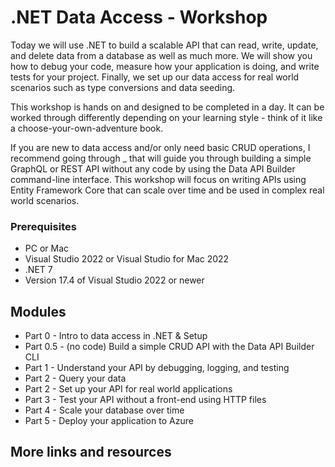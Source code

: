 # .NET Data Access - Workshop

Today we will use .NET to build a scalable API that can read, write, update, and delete data from a database as well as much more. We will show you how to debug your code, measure how your application is doing, and write tests for your project. Finally, we set up our data access for real world scenarios such as type conversions and data seeding.

This workshop is hands on and designed to be completed in a day. It can be worked through differently depending on your learning style - think of it like a choose-your-own-adventure book.

If you are new to data access and/or only need basic CRUD operations, I recommend going through _ that will guide you through building a simple GraphQL or REST API without any code by using the Data API Builder command-line interface. This workshop will focus on writing APIs using Entity Framework Core that can scale over time and be used in complex real world scenarios.

### Prerequisites
- PC or Mac
- Visual Studio 2022 or Visual Studio for Mac 2022
- .NET 7
- Version 17.4 of Visual Studio 2022 or newer

## Modules 

- Part 0 - Intro to data access in .NET & Setup
- Part 0.5 - (no code) Build a simple CRUD API with the Data API Builder CLI
- Part 1 - Understand your API by debugging, logging, and testing
- Part 2 - Query your data
- Part 2 - Set up your API for real world applications
- Part 3 - Test your API without a front-end using HTTP files
- Part 4 - Scale your database over time
- Part 5 - Deploy your application to Azure

## More links and resources
